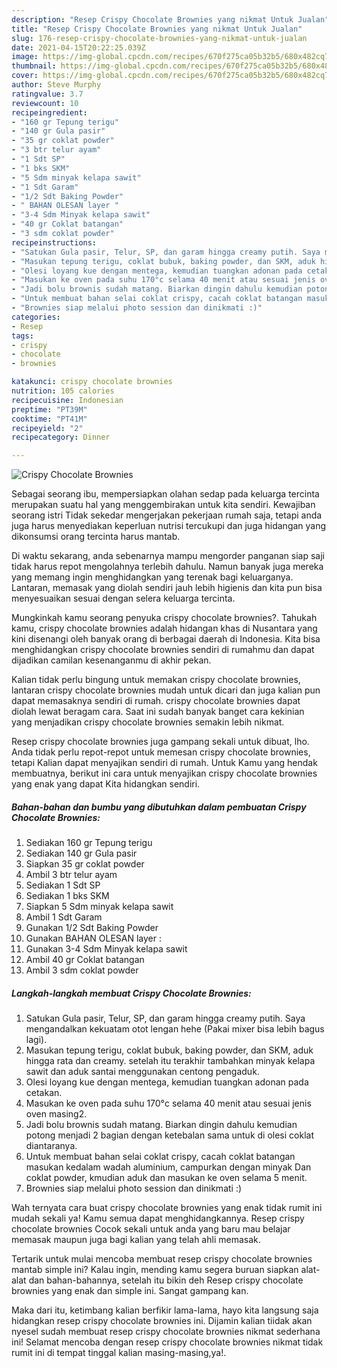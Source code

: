 ```yaml
---
description: "Resep Crispy Chocolate Brownies yang nikmat Untuk Jualan"
title: "Resep Crispy Chocolate Brownies yang nikmat Untuk Jualan"
slug: 176-resep-crispy-chocolate-brownies-yang-nikmat-untuk-jualan
date: 2021-04-15T20:22:25.039Z
image: https://img-global.cpcdn.com/recipes/670f275ca05b32b5/680x482cq70/crispy-chocolate-brownies-foto-resep-utama.jpg
thumbnail: https://img-global.cpcdn.com/recipes/670f275ca05b32b5/680x482cq70/crispy-chocolate-brownies-foto-resep-utama.jpg
cover: https://img-global.cpcdn.com/recipes/670f275ca05b32b5/680x482cq70/crispy-chocolate-brownies-foto-resep-utama.jpg
author: Steve Murphy
ratingvalue: 3.7
reviewcount: 10
recipeingredient:
- "160 gr Tepung terigu"
- "140 gr Gula pasir"
- "35 gr coklat powder"
- "3 btr telur ayam"
- "1 Sdt SP"
- "1 bks SKM"
- "5 Sdm minyak kelapa sawit"
- "1 Sdt Garam"
- "1/2 Sdt Baking Powder"
- " BAHAN OLESAN layer "
- "3-4 Sdm Minyak kelapa sawit"
- "40 gr Coklat batangan"
- "3 sdm coklat powder"
recipeinstructions:
- "Satukan Gula pasir, Telur, SP, dan garam hingga creamy putih. Saya mengandalkan kekuatam otot lengan hehe (Pakai mixer bisa lebih bagus lagi)."
- "Masukan tepung terigu, coklat bubuk, baking powder, dan SKM, aduk hingga rata dan creamy. setelah itu terakhir tambahkan minyak kelapa sawit dan aduk santai menggunakan centong pengaduk."
- "Olesi loyang kue dengan mentega, kemudian tuangkan adonan pada cetakan."
- "Masukan ke oven pada suhu 170°c selama 40 menit atau sesuai jenis oven masing2."
- "Jadi bolu brownis sudah matang. Biarkan dingin dahulu kemudian potong menjadi 2 bagian dengan ketebalan sama untuk di olesi coklat diantaranya."
- "Untuk membuat bahan selai coklat crispy, cacah coklat batangan masukan kedalam wadah aluminium, campurkan dengan minyak Dan coklat powder, kmudian aduk dan masukan ke oven selama 5 menit."
- "Brownies siap melalui photo session dan dinikmati :)"
categories:
- Resep
tags:
- crispy
- chocolate
- brownies

katakunci: crispy chocolate brownies 
nutrition: 105 calories
recipecuisine: Indonesian
preptime: "PT39M"
cooktime: "PT41M"
recipeyield: "2"
recipecategory: Dinner

---
```



![Crispy Chocolate Brownies](https://img-global.cpcdn.com/recipes/670f275ca05b32b5/680x482cq70/crispy-chocolate-brownies-foto-resep-utama.jpg)

Sebagai seorang ibu, mempersiapkan olahan sedap pada keluarga tercinta merupakan suatu hal yang menggembirakan untuk kita sendiri. Kewajiban seorang istri Tidak sekedar mengerjakan pekerjaan rumah saja, tetapi anda juga harus menyediakan keperluan nutrisi tercukupi dan juga hidangan yang dikonsumsi orang tercinta harus mantab.

Di waktu  sekarang, anda sebenarnya mampu mengorder panganan siap saji tidak harus repot mengolahnya terlebih dahulu. Namun banyak juga mereka yang memang ingin menghidangkan yang terenak bagi keluarganya. Lantaran, memasak yang diolah sendiri jauh lebih higienis dan kita pun bisa menyesuaikan sesuai dengan selera keluarga tercinta. 



Mungkinkah kamu seorang penyuka crispy chocolate brownies?. Tahukah kamu, crispy chocolate brownies adalah hidangan khas di Nusantara yang kini disenangi oleh banyak orang di berbagai daerah di Indonesia. Kita bisa menghidangkan crispy chocolate brownies sendiri di rumahmu dan dapat dijadikan camilan kesenanganmu di akhir pekan.

Kalian tidak perlu bingung untuk memakan crispy chocolate brownies, lantaran crispy chocolate brownies mudah untuk dicari dan juga kalian pun dapat memasaknya sendiri di rumah. crispy chocolate brownies dapat diolah lewat beragam cara. Saat ini sudah banyak banget cara kekinian yang menjadikan crispy chocolate brownies semakin lebih nikmat.

Resep crispy chocolate brownies juga gampang sekali untuk dibuat, lho. Anda tidak perlu repot-repot untuk memesan crispy chocolate brownies, tetapi Kalian dapat menyajikan sendiri di rumah. Untuk Kamu yang hendak membuatnya, berikut ini cara untuk menyajikan crispy chocolate brownies yang enak yang dapat Kita hidangkan sendiri.

<!--inarticleads1-->

##### Bahan-bahan dan bumbu yang dibutuhkan dalam pembuatan Crispy Chocolate Brownies:

1. Sediakan 160 gr Tepung terigu
1. Sediakan 140 gr Gula pasir
1. Siapkan 35 gr coklat powder
1. Ambil 3 btr telur ayam
1. Sediakan 1 Sdt SP
1. Sediakan 1 bks SKM
1. Siapkan 5 Sdm minyak kelapa sawit
1. Ambil 1 Sdt Garam
1. Gunakan 1/2 Sdt Baking Powder
1. Gunakan  BAHAN OLESAN layer :
1. Gunakan 3-4 Sdm Minyak kelapa sawit
1. Ambil 40 gr Coklat batangan
1. Ambil 3 sdm coklat powder




<!--inarticleads2-->

##### Langkah-langkah membuat Crispy Chocolate Brownies:

1. Satukan Gula pasir, Telur, SP, dan garam hingga creamy putih. Saya mengandalkan kekuatam otot lengan hehe (Pakai mixer bisa lebih bagus lagi).
1. Masukan tepung terigu, coklat bubuk, baking powder, dan SKM, aduk hingga rata dan creamy. setelah itu terakhir tambahkan minyak kelapa sawit dan aduk santai menggunakan centong pengaduk.
1. Olesi loyang kue dengan mentega, kemudian tuangkan adonan pada cetakan.
1. Masukan ke oven pada suhu 170°c selama 40 menit atau sesuai jenis oven masing2.
1. Jadi bolu brownis sudah matang. Biarkan dingin dahulu kemudian potong menjadi 2 bagian dengan ketebalan sama untuk di olesi coklat diantaranya.
1. Untuk membuat bahan selai coklat crispy, cacah coklat batangan masukan kedalam wadah aluminium, campurkan dengan minyak Dan coklat powder, kmudian aduk dan masukan ke oven selama 5 menit.
1. Brownies siap melalui photo session dan dinikmati :)




Wah ternyata cara buat crispy chocolate brownies yang enak tidak rumit ini mudah sekali ya! Kamu semua dapat menghidangkannya. Resep crispy chocolate brownies Cocok sekali untuk anda yang baru mau belajar memasak maupun juga bagi kalian yang telah ahli memasak.

Tertarik untuk mulai mencoba membuat resep crispy chocolate brownies mantab simple ini? Kalau ingin, mending kamu segera buruan siapkan alat-alat dan bahan-bahannya, setelah itu bikin deh Resep crispy chocolate brownies yang enak dan simple ini. Sangat gampang kan. 

Maka dari itu, ketimbang kalian berfikir lama-lama, hayo kita langsung saja hidangkan resep crispy chocolate brownies ini. Dijamin kalian tiidak akan nyesel sudah membuat resep crispy chocolate brownies nikmat sederhana ini! Selamat mencoba dengan resep crispy chocolate brownies nikmat tidak rumit ini di tempat tinggal kalian masing-masing,ya!.

